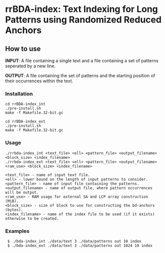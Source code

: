 rrBDA-index: Text Indexing for Long Patterns using Randomized Reduced Anchors
===


How to use
----------
<b>INPUT</b>: A file containing a single text and a file containing a set of patterns seperated by a new line.

<b>OUTPUT</b>: A file containing the set of patterns and the starting position of their occurrences within the text.

### Installation

```
cd rrBDA-index_int
./pre-install.sh
make -f Makefile.32-bit.gc
```

```
cd rrBDA-index_ext
./pre-install.sh
make -f Makefile.32-bit.gc
```

### Usage

```
./rrbda-index_int <text_file> <ell> <pattern_file> <output_filename> <block_size> <index_filename>
./rrbda-index_ext <text_file> <ell> <pattern_file> <output_filename> <ram_use> <block_size> <index_filename>

<text_file> - name of input text file.
<ell> - lower bound on the length of input patterns to consider. 
<pattern_file> - name of input file containing the patterns.
<output_filename> - name of output file, where pattern occurrences will be output.
<ram_use> - RAM usage for external SA and LCP array construction (MiB).
<block_size> - size of block to use for constructing the bd-anchors (bytes).
<index_filename> - name of the index file to be used (if it exists) otherwise to be created.
```

### Examples

```
 $ ./bda-index_int ./data/text 3 ./data/patterns out 10 index
 $ ./bda-index_ext ./data/text 3 ./data/patterns out 1024 10 index
```
